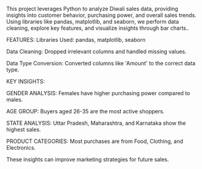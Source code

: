 This project leverages Python to analyze Diwali sales data, providing insights into customer behavior, purchasing power, and overall sales trends. Using libraries like pandas, matplotlib,
and seaborn, we perform data cleaning, explore key features, and visualize insights through bar charts..

FEATURES:
Libraries Used: pandas, matplotlib, seaborn

Data Cleaning: Dropped irrelevant columns and handled missing values.

Data Type Conversion: Converted columns like 'Amount' to the correct data type.

KEY INSIGHTS:

GENDER ANALYSIS: Females have higher purchasing power compared to males.

AGE GROUP: Buyers aged 26-35 are the most active shoppers.

STATE ANALYSIS: Uttar Pradesh, Maharashtra, and Karnataka show the highest sales.

PRODUCT CATEGORIES: Most purchases are from Food, Clothing, and Electronics.

These insights can improve marketing strategies for future sales.
